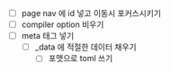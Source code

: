 - [ ] page nav 에 id 넣고 이동시 포커스시키기
- [ ] compiler option 비우기
- [ ] meta 태그 넣기
  - [ ] _data 에 적절한 데이터 채우기
    - [ ] 포맷으로 toml 쓰기

